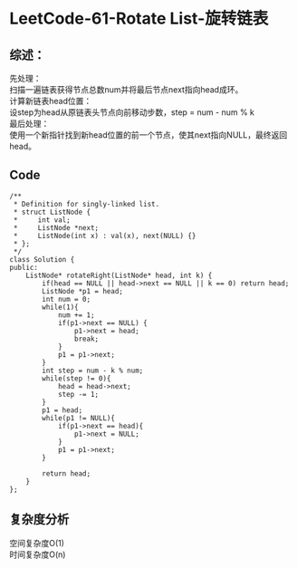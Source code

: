 # LeetCode-61-Rotate List-旋转链表
## 综述：
先处理：  
扫描一遍链表获得节点总数num并将最后节点next指向head成环。  
计算新链表head位置：  
设step为head从原链表头节点向前移动步数，step = num - num % k  
最后处理：  
使用一个新指针找到新head位置的前一个节点，使其next指向NULL，最终返回head。

## Code
```
/**
 * Definition for singly-linked list.
 * struct ListNode {
 *     int val;
 *     ListNode *next;
 *     ListNode(int x) : val(x), next(NULL) {}
 * };
 */
class Solution {
public:
    ListNode* rotateRight(ListNode* head, int k) {
        if(head == NULL || head->next == NULL || k == 0) return head;
        ListNode *p1 = head;
        int num = 0;
        while(1){
            num += 1;
            if(p1->next == NULL) {
                p1->next = head;
                break;
            }
            p1 = p1->next;
        }
        int step = num - k % num;
        while(step != 0){
            head = head->next;
            step -= 1;
        }
        p1 = head;
        while(p1 != NULL){
            if(p1->next == head){
                p1->next = NULL;
            }
            p1 = p1->next;
        }

        return head;
    }
};
```
  


## 复杂度分析
空间复杂度O(1)  
时间复杂度O(n)

